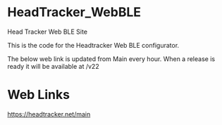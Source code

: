 # HeadTracker_WebBLE
Head Tracker Web BLE Site

This is the code for the Headtracker Web BLE configurator.

The below web link is updated from Main every hour. When a release is ready it will be available at /v22

# Web Links

https://headtracker.net/main


